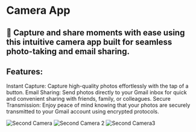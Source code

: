 # Camera App
## 📸 Capture and share moments with ease using this intuitive camera app built for seamless photo-taking and email sharing.

## Features:
Instant Capture: Capture high-quality photos effortlessly with the tap of a button.
Email Sharing: Send photos directly to your Gmail inbox for quick and convenient sharing with friends, family, or colleagues.
Secure Transmission: Enjoy peace of mind knowing that your photos are securely transmitted to your Gmail account using encrypted protocols.

![Second Camera](https://github.com/Augustesm/CameraApp/assets/25414343/84b02dfe-82db-44ed-b2d9-8479da3713dc)
![Second Camera 2](https://github.com/Augustesm/CameraApp/assets/25414343/4cdf6b5d-a0af-4be8-b5d1-e4539b2e9881)
![Second Camera3](https://github.com/Augustesm/CameraApp/assets/25414343/f0395b3f-ab2a-4b3e-9718-2a66f640d1e7)
